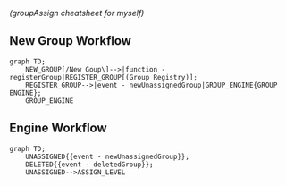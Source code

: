 *(groupAssign cheatsheet for myself)*
## New Group Workflow
```mermaid
graph TD;
    NEW_GROUP[/New Goup\]-->|function - registerGroup|REGISTER_GROUP[(Group Registry)];
    REGISTER_GROUP-->|event - newUnassignedGroup|GROUP_ENGINE{GROUP ENGINE};
    GROUP_ENGINE
```

## Engine Workflow
```mermaid
graph TD;
    UNASSIGNED{{event - newUnassignedGroup}};
    DELETED{{event - deletedGroup}};
    UNASSIGNED-->ASSIGN_LEVEL
```